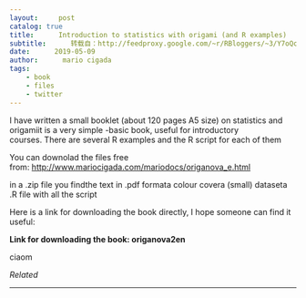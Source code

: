 ```yaml
---
layout:     post
catalog: true
title:      Introduction to statistics with origami (and R examples)
subtitle:      转载自：http://feedproxy.google.com/~r/RBloggers/~3/Y7oQcWxGtU4/
date:      2019-05-09
author:      mario cigada
tags:
    - book
    - files
    - twitter
---
```






I have written a small booklet (about 120 pages A5 size) on statistics and origamiit is a very simple -basic book, useful for introductory courses. There are several R examples and the R script for each of them

You can downolad the files free from: http://www.mariocigada.com/mariodocs/origanova_e.html

in a .zip file you findthe text in .pdf formata colour covera (small) dataseta .R file with all the script

Here is a link for downloading the book directly, I hope someone can find it useful:

**Link for downloading the book: origanova2en**

ciaom




*Related*








---
